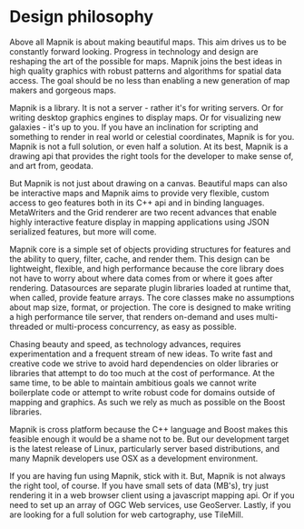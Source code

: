 # Design philosophy

Above all Mapnik is about making beautiful maps. This aim drives us to be constantly forward looking. Progress in technology and design are reshaping the art of the possible for maps. Mapnik joins the best ideas in high quality graphics with robust patterns and algorithms for spatial data access. The goal should be no less than enabling a new generation of map makers and gorgeous maps.

Mapnik is a library. It is not a server - rather it's for writing servers. Or for writing desktop graphics engines to display maps. Or for visualizing new galaxies - it's up to you. If you have an inclination for scripting and something to render in real world or celestial coordinates, Mapnik is for you. Mapnik is not a full solution, or even half a solution. At its best, Mapnik is a drawing api that provides the right tools for the developer to make sense of, and art from, geodata. 

But Mapnik is not just about drawing on a canvas. Beautiful maps can also be interactive maps and Mapnik aims to provide very flexible, custom access to geo features both in its C++ api and in binding languages. MetaWriters and the Grid renderer are two recent advances that enable highly interactive feature display in mapping applications using JSON serialized features, but more will come.

Mapnik core is a simple set of objects providing structures for features and the ability to query, filter, cache, and render them. This design can be lightweight, flexible, and high performance because the core library does not have to worry about where data comes from or where it goes after rendering. Datasources are separate plugin libraries loaded at runtime that, when called, provide feature arrays. The core classes make no assumptions about map size, format, or projection. The core is designed to make writing a high performance tile server, that renders on-demand and uses multi-threaded or multi-process concurrency, as easy as possible.

Chasing beauty and speed, as technology advances, requires experimentation and a 
frequent stream of new ideas. To write fast and creative code we strive to avoid hard dependencies on older libraries or libraries that attempt to do too much at the cost of performance. At the same time, to be able to maintain ambitious goals we cannot write boilerplate code or attempt to write robust code for domains outside of mapping and graphics. As such we rely as much as possible on the Boost libraries.

Mapnik is cross platform because the C++ language and Boost makes this feasible
enough it would be a shame not to be. But our development target is the latest
release of Linux, particularly server based distributions, and many Mapnik developers
use OSX as a development environment.

If you are having fun using Mapnik, stick with it. But, Mapnik is not always the right tool, of course. If you have small sets of data (MB's), try just rendering it in a web browser client using a javascript mapping api. Or if you need to set up an array of OGC Web services, use GeoServer. Lastly, if you are looking for a full solution for web cartography, use TileMill.

